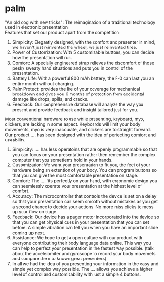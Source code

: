 # palm
"An old dog with new tricks": 
The reimagination of a traditional technology used in electronic presentation
<br/>
Features that set our product apart from the competition<br/>
1. Simplicity: Elegantly designed, with the comfort and presenter in mind, we haven't just reinvented the wheel, we just reinvented tires.<br/>
2. Power of Customization: With 5 customizable buttons, you can decide how the presentation will run.<br/>
3. Comfort: A specially engineered strap relieves the discomfort of those pesky sweaty hand situations and puts you in control of the presentation.<br/>
4. Battery Life: With a powerful 800 mAh battery, the F-0 can last you an entire month without charging.<br/>
5. Palm Protect:  provides the life of your coverage for mechanical breakdown and gives you 6 months of protection from accidental damage like drops, spills, and cracks.<br/>
6. Feedback: Our conprehensive database will analyze the way you present and provide feedback and insight tailored just for you.

Most conventional hardware to use while presenting, keyboard, myo, clickers, are lacking in some aspect. Keyboards will limit your body movements, myo is very inaccurate, and clickers are to straight forward. Our product .... has been designed with the idea of perfecting comfort and useability.

1. Simplicity: .... has less operatoins that are openly programmable so that you can focus on your presentation rather then remember the complex computer that you sometiems hold in your hands.
2. Customization: We want your presentation to fit you, the feel of your hardware being an extention of your body. You can program buttons so that you can give the most comfortable presentation on stage.
3. Comfort: The .... fits perfectly on your hand, with ergonomic design you can seemlessly operate your presentation at the highest level of comfort.
4. Accuracy: The microcontroller that controls the device is set on a delay so that your presentation can seem smooth without mistakes as you get a second chance to decide your actions. No more miss clicks to mess up your flow on stage.
5. Feedback: Our device has a pager motor incorporated into the device so that you can get physical cues in your presentation that you can set before. A simple vibration can tell you when you have an important slide coming up next.
6. Assistance: We hope to get a open culture with our product with everyone contributing their body language data online. This way you can help to perfect your presentation in the fastest way possible. (talk about the acceleromiter and gyroscope to record your body movemets and compare them to known great presenters)
7. In all we had the idea of you presenting your information in the easy and simple yet complex way possible. The .... allows you achieve a higher level of control and customizability with just a simple 4 buttons.
